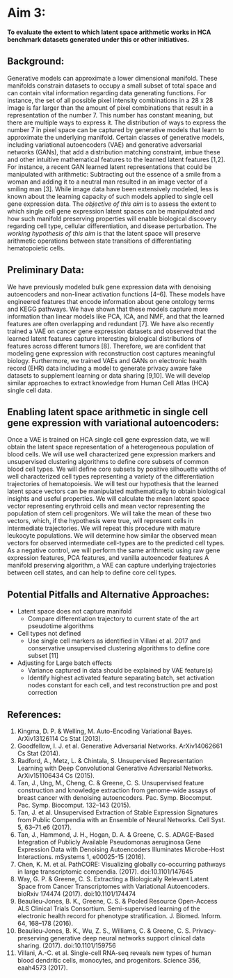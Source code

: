 # Aim 3:

**To evaluate the extent to which latent space arithmetic works in HCA benchmark datasets generated under this or other initiatives.**

## Background:

Generative models can approximate a lower dimensional manifold.
These manifolds constrain datasets to occupy a small subset of total space and can contain vital information regarding data generating functions.
For instance, the set of all possible pixel intensity combinations in a 28 x 28 image is far larger than the amount of pixel combinations that result in a representation of the number 7. This number has constant meaning, but there are multiple ways to express it. The distribution of ways to express the number 7 in pixel space can be captured by generative models that learn to approximate the underlying manifold.
Certain classes of generative models, including variational autoencoders (VAE) and generative adversarial networks (GANs), that add a distribution matching constraint, imbue these and other intuitive mathematical features to the learned latent features [1,2].
For instance, a recent GAN learned latent representations that could be manipulated with arithmetic: Subtracting out the essence of a smile from a woman and adding it to a neutral man resulted in an image vector of a smiling man [3].
While image data have been extensively modeled, less is known about the learning capacity of such models applied to single cell gene expression data.
The _objective of this aim_ is to assess the extent to which single cell gene expression latent spaces can be manipulated and how such manifold preserving properties will enable biological discovery regarding cell type, cellular differentiation, and disease perturbation.
The _working hypothesis of this aim_ is that the latent space will preserve arithmetic operations between state transitions of differentiating hematopoietic cells.

## Preliminary Data:

We have previously modeled bulk gene expression data with denoising autoencoders and non-linear activation functions [4–6].
These models have engineered features that encode information about gene ontology terms and KEGG pathways.
We have shown that these models capture more information than linear models like PCA, ICA, and NMF, and that the learned features are often overlapping and redundant [7].
We have also recently trained a VAE on cancer gene expression datasets and observed that the learned latent features capture interesting biological distributions of features across different tumors [8].
Therefore, we are confident that modeling gene expression with reconstruction cost captures meaningful biology.
Furthermore, we trained VAEs and GANs on electronic health record (EHR) data including a model to generate privacy aware fake datasets to supplement learning or data sharing [9,10].
We will develop similar approaches to extract knowledge from Human Cell Atlas (HCA) single cell data.

## Enabling latent space arithmetic in single cell gene expression with variational autoencoders:

Once a VAE is trained on HCA single cell gene expression data, we will obtain the latent space representation of a heterogeneous population of blood cells.
We will use well characterized gene expression markers and unsupervised clustering algorithms to define core subsets of common blood cell types.
We will define core subsets by positive silhouette widths of well characterized cell types representing a variety of the differentiation trajectories of hematopoiesis.
We will test our hypothesis that the learned latent space vectors can be manipulated mathematically to obtain biological insights and useful properties.
We will calculate the mean latent space vector representing erythroid cells and mean vector representing the population of stem cell progenitors.
We will take the mean of these two vectors, which, if the hypothesis were true, will represent cells in intermediate trajectories.
We will repeat this procedure with mature leukocyte populations.
We will determine how similar the observed mean vectors for observed intermediate cell-types are to the predicted cell types.
As a negative control, we will perform the same arithmetic using raw gene expression features, PCA features, and vanilla autoencoder features
A manifold preserving algorithm, a VAE can capture underlying trajectories between cell states, and can help to define core cell types.

## Potential Pitfalls and Alternative Approaches:

-	Latent space does not capture manifold
    - Compare differentiation trajectory to current state of the art pseudotime algorithms
-	Cell types not defined
    -	Use single cell markers as identified in Villani et al. 2017 and conservative unsupervised clustering algorithms to define core subset [11]
-	Adjusting for Large batch effects
    -	Variance captured in data should be explained by VAE feature(s)
    - Identify highest activated feature separating batch, set activation nodes constant for each cell, and test reconstruction pre and post correction

## References:

1.	Kingma, D. P. & Welling, M. Auto-Encoding Variational Bayes. ArXiv13126114 Cs Stat (2013).
2.	Goodfellow, I. J. et al. Generative Adversarial Networks. ArXiv14062661 Cs Stat (2014).
3.	Radford, A., Metz, L. & Chintala, S. Unsupervised Representation Learning with Deep Convolutional Generative Adversarial Networks. ArXiv151106434 Cs (2015).
4.	Tan, J., Ung, M., Cheng, C. & Greene, C. S. Unsupervised feature construction and knowledge extraction from genome-wide assays of breast cancer with denoising autoencoders. Pac. Symp. Biocomput. Pac. Symp. Biocomput. 132–143 (2015).
5.	Tan, J. et al. Unsupervised Extraction of Stable Expression Signatures from Public Compendia with an Ensemble of Neural Networks. Cell Syst. 5, 63–71.e6 (2017).
6.	Tan, J., Hammond, J. H., Hogan, D. A. & Greene, C. S. ADAGE-Based Integration of Publicly Available Pseudomonas aeruginosa Gene Expression Data with Denoising Autoencoders Illuminates Microbe-Host Interactions. mSystems 1, e00025-15 (2016).
7.	Chen, K. M. et al. PathCORE: Visualizing globally co-occurring pathways in large transcriptomic compendia. (2017). doi:10.1101/147645
8.	Way, G. P. & Greene, C. S. Extracting a Biologically Relevant Latent Space from Cancer Transcriptomes with Variational Autoencoders. bioRxiv 174474 (2017). doi:10.1101/174474
9.	Beaulieu-Jones, B. K., Greene, C. S. & Pooled Resource Open-Access ALS Clinical Trials Consortium. Semi-supervised learning of the electronic health record for phenotype stratification. J. Biomed. Inform. 64, 168–178 (2016).
10.	Beaulieu-Jones, B. K., Wu, Z. S., Williams, C. & Greene, C. S. Privacy-preserving generative deep neural networks support clinical data sharing. (2017). doi:10.1101/159756
11.	Villani, A.-C. et al. Single-cell RNA-seq reveals new types of human blood dendritic cells, monocytes, and progenitors. Science 356, eaah4573 (2017).
